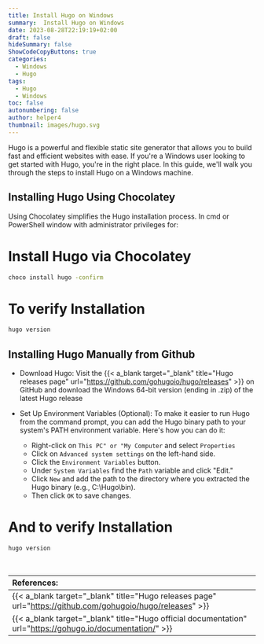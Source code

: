 ```yaml
---
title: Install Hugo on Windows
summary:  Install Hugo on Windows
date: 2023-08-28T22:19:19+02:00
draft: false
hideSummary: false
ShowCodeCopyButtons: true
categories:
  - Windows
  - Hugo
tags:
  - Hugo
  - Windows
toc: false
autonumbering: false
author: helper4
thumbnail: images/hugo.svg
---
```



Hugo is a powerful and flexible static site generator that allows you to build fast and efficient websites with ease. If you're a Windows user looking to get started with Hugo, you're in the right place. In this guide, we'll walk you through the steps to install Hugo on a Windows machine.

## Installing Hugo Using Chocolatey 

Using Chocolatey simplifies the Hugo installation process. 
In cmd or PowerShell window with administrator privileges for:

# Install Hugo via Chocolatey

```bash
choco install hugo -confirm
```
# To verify Installation

```bash
hugo version
```

## Installing Hugo Manually from Github

- Download Hugo: Visit the {{< a_blank target="_blank" title="Hugo releases page" url="https://github.com/gohugoio/hugo/releases" >}}  on GitHub and download the Windows 64-bit version (ending in .zip) of the latest Hugo release

- Set Up Environment Variables (Optional): To make it easier to run Hugo from the command prompt, you can add the Hugo binary path to your system's PATH environment variable. Here's how you can do it:

    - Right-click on ```This PC" or "My Computer``` and select ```Properties```
    - Click on ```Advanced system settings``` on the left-hand side.
    - Click the ```Environment Variables``` button.
    - Under ```System Variables``` find the ```Path``` variable and click "Edit."
    - Click ```New``` and add the path to the directory where you extracted the Hugo binary (e.g., C:\Hugo\bin).
    - Then click ```OK``` to save changes.

# And to verify Installation

```bash
hugo version
```
&nbsp;

| **References:**  |
| :--- |
| {{< a_blank target="_blank" title="Hugo releases page" url="https://github.com/gohugoio/hugo/releases" >}}  |
| {{< a_blank target="_blank" title="Hugo official documentation" url="https://gohugo.io/documentation/" >}}  |


&nbsp;














